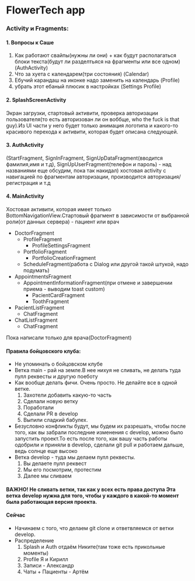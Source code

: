 # FlowerTech app
### Activity и Fragments:
#### 1. Вопросы к Саше
1. Как работают свайпы(нужны ли они) +  как будут располагаться блоки текста(будут ли разделтьяся на фрагменты или все одном) (AuthActivity)
2. Что за хуета с календарем(три состояния) (Calendar)
3. Ебучий карандаш на иконке надо заменить на календарь (Profile)
4. убрать этот ебаный плюсик в настройках (Settings Profile)

#### 2. SplashScreenActivity
Экран загрузки, стартовый активити, проверка авторизации пользователя(то есть авторизован ли он воббще, who the fuck is that guy).Из UI части у него будет только анимация логотипа и какого-то красивого перехода к активити, которая будет описана следующей.

#### 3. AuthActivity
(StartFragment, SignInFragment, SignUpDataFragment(вводится фамилия,имя и т.д), SignUpUserFragment(телефон и пароль) - над названиями еще обсудим, пока так накидал)
хостовая activity с навигацией по фрагментам авторизации, производится авторизация/регистрация и т.д


#### 4. MainActivity 
Хостовая активити, которая имеет только BottomNavigationView.Стартовый фрагмент в зависимости от выбранной роли(от данных сервера) - пациент или врач
- DoctorFragment
  * ProfileFragment
    + ProfileSettingsFragment
  * PortfolioFragment
    + PortfolioCreationFragment
  * ScheduleFragment(работа с Dialog или другой такой штукой, надо подумать)
- AppointmentsFragment
  * AppointmentInformationFragment(при отмене и завершении приема - выводим toast custom)
    + PacientCardFragment
    + ToothFragment
- PacientListFragment
  * ChatFragment
- ChatListFragment
  * ChatFragment

Пока написали только для врача(DoctorFragment)

#### Правила бойцовского клуба:
* Не упоминать о бойцовском клубе
* Ветка main - рай на земле.В нее нихуя не сливать, не делать туда пулл реквесты и другую поеботу
* Как вообще делать фичи. Очень просто. Не делайте все в одной ветке.
  1) Захотели добавить какую-то часть
  2) Сделали новую ветку
  3) Поработали
  4) Сделали PR в develop
  5) Выпили сладкий бабулех.
* Безусловно конфликты будут, мы будем их разрешать, чтобы после того, как вы забрали последние изменения с develop, можно было запустить проект.То есть после того, как вашу часть работы одобрили и приняли в develop, сделали git pull и работаем дальше, ведь солнце еще высоко
* Ветка develop - туда мы делаем пулл реквесты.
  1) Вы делаете пулл реквест
  2) Мы его посмотрим, протестим
  3) Далее мы сливаем
#### ВАЖНО! Не сливать ветки, так как у всех есть права доступа Эта ветка develop нужна для того, чтобы у каждого в какой-то момент была работающая версия проекта.

#### Сейчас
* Начинаем с того, что делаем git clone и ответвляемся от ветки develop.
* Распределение 
    1. Splash и Auth отдаём Никите(там тоже есть прикольные моменты)
    2. Profile Я и Кирилл
    3. Записи - Александр
    4. Чаты + Пациенты - Артём
